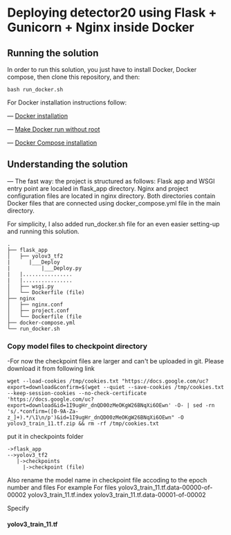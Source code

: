 # Deploying detector20 using Flask + Gunicorn + Nginx inside Docker

## Running the solution

In order to run this solution, you just have to install Docker, Docker compose, then clone this repository, and then:
```
bash run_docker.sh
```

For Docker installation instructions follow:

— [Docker installation](https://docs.docker.com/engine/install/ubuntu/)

— [Make Docker run without root](https://docs.docker.com/engine/install/linux-postinstall/)

— [Docker Compose installation](https://docs.docker.com/compose/install/)

## Understanding the solution


— The fast way: the project is structured as follows: Flask app and WSGI entry point are localed in flask_app directory. Nginx and project configuration files are located in nginx directory. Both directories contain Docker files that are connected using docker_compose.yml file in the main directory. 
  
   For simplicity, I also added run_docker.sh file for an even easier setting-up and running this solution. 
```
.
├── flask_app 
│   ├── yolov3_tf2
|      |___Deploy
|          |___Deploy.py
|   |................
|   |................
│   ├── wsgi.py
│   └── Dockerfile (file)
├── nginx
│   ├── nginx.conf          
│   ├── project.conf
│   └── Dockerfile (file
├── docker-compose.yml
└── run_docker.sh
```
### Copy model files to checkpoint directory

-For now the checkpoint files are larger and can't be uploaded in git. Please download it from following link 
```
wget --load-cookies /tmp/cookies.txt "https://docs.google.com/uc?export=download&confirm=$(wget --quiet --save-cookies /tmp/cookies.txt --keep-session-cookies --no-check-certificate 'https://docs.google.com/uc?export=download&id=1I9ugHr_dnQD00zMeOKgW26BNqXi6OEwn' -O- | sed -rn 's/.*confirm=([0-9A-Za-z_]+).*/\1\n/p')&id=1I9ugHr_dnQD00zMeOKgW26BNqXi6OEwn" -O yolov3_train_11.tf.zip && rm -rf /tmp/cookies.txt
```


put it in checkpoints folder

```
->flask_app
-->yolov3_tf2
   |->checkpoints
     |->checkpoint (file)
```

Also rename the model name in checkpoint file accoding to the epoch number and files
For example
For files 
yolov3_train_11.tf.data-00000-of-00002
yolov3_train_11.tf.index
yolov3_train_11.tf.data-00001-of-00002

Specify 
#### yolov3_train_11.tf
